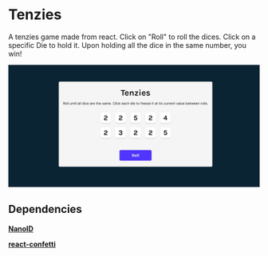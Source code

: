 # Tenzies
A tenzies game made from react. Click on "Roll" to roll the dices. Click on a specific Die to hold it. Upon holding all the dice in the same number, you win!

<img src="https://github.com/farhansayyed165/tenzies-game/blob/main/public/ReadME_Image.jpg"/>

## Dependencies 
[<strong>NanoID</strong>](https://www.npmjs.com/package/nanoid)

[<strong>react-confetti</strong>](https://www.npmjs.com/package/react-confetti)


